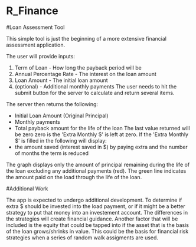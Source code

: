 # R_Finance

#Loan Assessment Tool

This simple tool is just the beginning of a more extensive financial assessment application.

The user will provide inputs:

1) Term of Loan - How long the payback period will be
2) Annual Percentage Rate - The interest on the loan amount
3) Loan Amount - The initial loan amount
4) (optional) - Additional monthly payments
The user needs to hit the submit button for the server to calculate and return several items.

The server then returns the following:
- Initial Loan Amount (Original Principal)
- Monthly payments
- Total payback amount for the life of the loan
The last value returned will be zero zero is the 'Extra Monthly $' is left at zero.
If the 'Extra Monthly $' is filled in the following will display:
- the amount saved (interest saved in $) by paying extra and the number of months the term is reduced

The graph displays only the amount of principal remaining during the life of the loan excluding any additional payments (red).
The green line indicates the amount paid on the load through the life of the loan.

#Additional Work

The app is expected to undergo additional development.  To determine if extra $ should be invested into the load payment, or if it might be a better strategy to put that money into an investement account.
The differences in the strategies will create financial guidance.  Another factor that will be included is the equity that could be tapped into if the asset that is the basis of the loan grows/shrinks in value.
This could be the basis for financial risk strategies when a series of random walk assigments are used.
